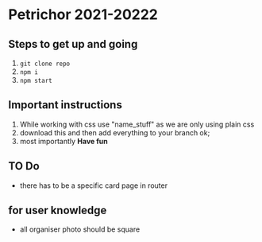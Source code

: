 # Petrichor 2021-20222

## Steps to get up and going
1. `git clone repo`
2. `npm i`
3. `npm start`

## Important instructions
1. While working with css use "name_stuff" as we are only using plain css 
2. download this and then add everything to your branch ok; 
3. most importantly **Have fun**

## TO Do
* there has to be a specific card page in router


## for user knowledge
* all organiser photo should be square